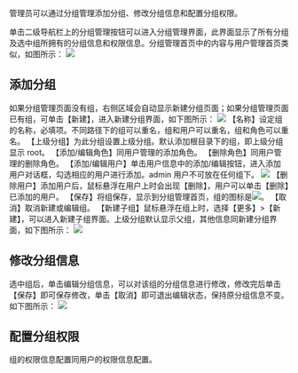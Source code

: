 管理员可以通过分组管理添加分组、修改分组信息和配置分组权限。

单击二级导航栏上的分组管理按钮可以进入分组管理界面，此界面显示了所有分组及选中组所拥有的分组信息和权限信息。分组管理首页中的内容与用户管理首页类似，如图所示：
![](https://main.qcloudimg.com/raw/217a8e6864dea5ff1e887d53f78faea7.png)

## 添加分组
如果分组管理页面没有组，右侧区域会自动显示新建分组页面；如果分组管理页面已有组，可单击【新建】，进入新建分组界面，如下图所示：
![](https://main.qcloudimg.com/raw/42256e97c6b9325fdc31663530297ae3.png)
【名称】设定组的名称，必填项。不同路径下的组可以重名，组和用户可以重名，组和角色可以重名。
【上级分组】为此分组设置上级分组。默认添加根目录下的组，即上级分组显示 root。
【添加/编辑角色】同用户管理的添加角色。
【删除角色】同用户管理的删除角色。
【添加/编辑用户】单击用户信息中的添加/编辑按钮，进入添加用户对话框，勾选相应的用户进行添加。admin 用户不可放在任何组下。
![](https://main.qcloudimg.com/raw/11a5afcf09b1ed394ad40514924d9301.png)
【删除用户】添加用户后，鼠标悬浮在用户上时会出现【删除】，用户可以单击【删除】已添加的用户。
【保存】将组保存，显示到分组管理首页，组的图标是![](https://main.qcloudimg.com/raw/d9aa14c16393707460edb1bf04f22f36.jpg)。
【取消】取消新建或编辑组。
【新建子组】鼠标悬浮在组上时，选择【更多】>【新建】，可以进入新建子组界面。上级分组默认显示父组，其他信息同新建分组界面，如下图所示：
![](https://main.qcloudimg.com/raw/7f839d8c269c392ccb5aa6c9435b8eb4.png)

## 修改分组信息
选中组后，单击编辑分组信息，可以对该组的分组信息进行修改，修改完后单击【保存】即可保存修改，单击【取消】即可退出编辑状态，保持原分组信息不变。如下图所示：
![](https://main.qcloudimg.com/raw/c3c195db4f50bda40fc50be95735e786.png)

## 配置分组权限
组的权限信息配置同用户的权限信息配置。


